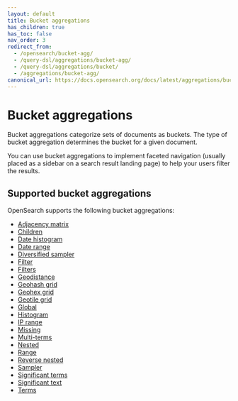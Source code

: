 ```yaml
---
layout: default
title: Bucket aggregations
has_children: true
has_toc: false
nav_order: 3
redirect_from:
  - /opensearch/bucket-agg/
  - /query-dsl/aggregations/bucket-agg/
  - /query-dsl/aggregations/bucket/
  - /aggregations/bucket-agg/
canonical_url: https://docs.opensearch.org/docs/latest/aggregations/bucket/index/
---
```


# Bucket aggregations

Bucket aggregations categorize sets of documents as buckets. The type of bucket aggregation determines the bucket for a given document.

You can use bucket aggregations to implement faceted navigation (usually placed as a sidebar on a search result landing page) to help your users filter the results.

## Supported bucket aggregations

OpenSearch supports the following bucket aggregations:

- [Adjacency matrix]({{site.url}}{{site.baseurl}}/aggregations/bucket/adjacency-matrix/)
- [Children]({{site.url}}{{site.baseurl}}/aggregations/bucket/children)
- [Date histogram]({{site.url}}{{site.baseurl}}/aggregations/bucket/date-histogram/)
- [Date range]({{site.url}}{{site.baseurl}}/aggregations/bucket/date-range/)
- [Diversified sampler]({{site.url}}{{site.baseurl}}/aggregations/bucket/diversified-sampler/)
- [Filter]({{site.url}}{{site.baseurl}}/aggregations/bucket/filter/)
- [Filters]({{site.url}}{{site.baseurl}}/aggregations/bucket/filters/)
- [Geodistance]({{site.url}}{{site.baseurl}}/aggregations/bucket/geo-distance/)
- [Geohash grid]({{site.url}}{{site.baseurl}}/aggregations/bucket/geohash-grid/)
- [Geohex grid]({{site.url}}{{site.baseurl}}/aggregations/bucket/geohex-grid/)
- [Geotile grid]({{site.url}}{{site.baseurl}}/aggregations/bucket/geotile-grid/)
- [Global]({{site.url}}{{site.baseurl}}/aggregations/bucket/global/)
- [Histogram]({{site.url}}{{site.baseurl}}/aggregations/bucket/histogram/)
- [IP range]({{site.url}}{{site.baseurl}}/aggregations/bucket/ip-range/)
- [Missing]({{site.url}}{{site.baseurl}}/aggregations/bucket/missing/)
- [Multi-terms]({{site.url}}{{site.baseurl}}/aggregations/bucket/multi-terms/)
- [Nested]({{site.url}}{{site.baseurl}}/aggregations/bucket/nested/)
- [Range]({{site.url}}{{site.baseurl}}/aggregations/bucket/range/)
- [Reverse nested]({{site.url}}{{site.baseurl}}/aggregations/bucket/reverse-nested/)
- [Sampler]({{site.url}}{{site.baseurl}}/aggregations/bucket/sampler/)
- [Significant terms]({{site.url}}{{site.baseurl}}/aggregations/bucket/significant-terms/)
- [Significant text]({{site.url}}{{site.baseurl}}/aggregations/bucket/significant-text/)
- [Terms]({{site.url}}{{site.baseurl}}/aggregations/bucket/terms/)